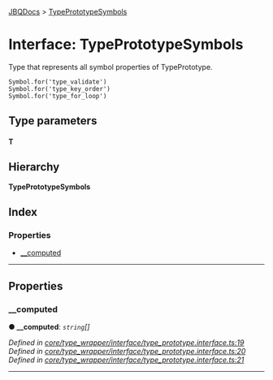 [JBQDocs](../README.md) > [TypePrototypeSymbols](../interfaces/typeprototypesymbols.md)

# Interface: TypePrototypeSymbols

Type that represents all symbol properties of TypePrototype.

```
Symbol.for('type_validate')
Symbol.for('type_key_order')
Symbol.for('type_for_loop')
```

## Type parameters
#### T 
## Hierarchy

**TypePrototypeSymbols**

## Index

### Properties

* [__computed](typeprototypesymbols.md#__computed)

---

## Properties

<a id="__computed"></a>

###  __computed

**● __computed**: *`string`[]*

*Defined in [core/type_wrapper/interface/type_prototype.interface.ts:19](https://github.com/krnik/vjs-validator/blob/08b1300/src/core/type_wrapper/interface/type_prototype.interface.ts#L19)*
*Defined in [core/type_wrapper/interface/type_prototype.interface.ts:20](https://github.com/krnik/vjs-validator/blob/08b1300/src/core/type_wrapper/interface/type_prototype.interface.ts#L20)*
*Defined in [core/type_wrapper/interface/type_prototype.interface.ts:21](https://github.com/krnik/vjs-validator/blob/08b1300/src/core/type_wrapper/interface/type_prototype.interface.ts#L21)*

___

